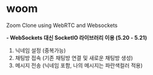 # woom

Zoom Clone using WebRTC and Websockets

**- WebSockets 대신 SocketIO 라이브러리 이용 (5.20 - 5.21)**

1. 닉네임 설정 (중복가능)
2. 채팅방 접속 (기존 채팅방 연결 및 새로운 채팅방 생성)
3. 메시지 전송 (닉네임 포함, 나의 메시지는 파란색컬러 적용)
